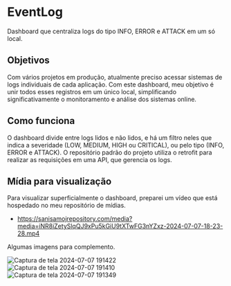 # EventLog
Dashboard que centraliza logs do tipo INFO, ERROR e ATTACK em um só local.

## Objetivos
Com vários projetos em produção, atualmente preciso acessar sistemas de logs individuais de cada aplicação. Com este dashboard, 
meu objetivo é unir todos esses registros em um único local, simplificando significativamente o monitoramento e análise dos sistemas online.

## Como funciona
O dashboard divide entre logs lidos e não lidos, e há um filtro neles que indica a severidade (LOW, MEDIUM, HIGH ou CRITICAL), ou pelo tipo (INFO, ERROR e ATTACK).
O repositório padrão do projeto utiliza o retrofit para realizar as requisições em uma API, que gerencia os logs.

## Mídia para visualização
Para visualizar superficialmente o dashboard, preparei um vídeo que está hospedado no meu repositório de mídias.
- https://sanisamojrepository.com/media?media=iNR8iZetySlqQJ9xPu5kGiU9tXTwFG3nYZxz-2024-07-07-18-23-28.mp4

Algumas imagens para complemento.

![Captura de tela 2024-07-07 191422](https://github.com/sanisamoj/EventLog/assets/69211869/4f2780cd-5333-4c4a-93cb-6fee91f6b5e6)
![Captura de tela 2024-07-07 191410](https://github.com/sanisamoj/EventLog/assets/69211869/3c14a3a2-46ee-4359-9504-b77609ecedef)
![Captura de tela 2024-07-07 191349](https://github.com/sanisamoj/EventLog/assets/69211869/c1d75603-0499-4d98-bd88-1538132e7946)
